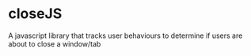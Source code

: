 # closeJS
A javascript library that tracks user behaviours to determine if users are about to close a window/tab
